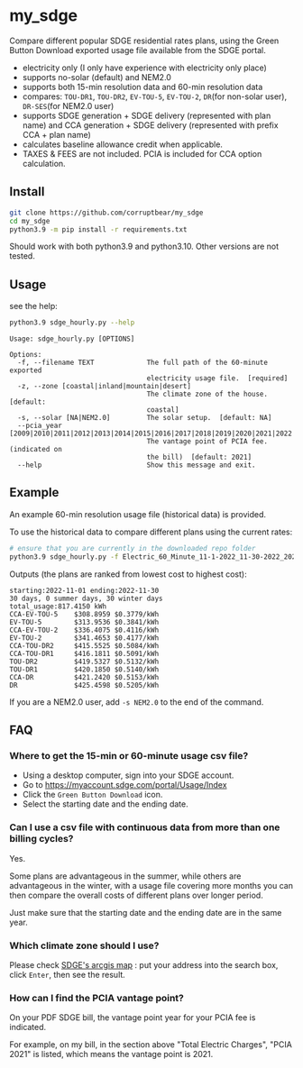 # my_sdge
Compare different popular SDGE residential rates plans, using the Green Button Download exported usage file available from the SDGE portal.

- electricity only (I only have experience with electricity only place)
- supports no-solar (default) and NEM2.0
- supports both 15-min resolution data and 60-min resolution data
- compares: `TOU-DR1`, `TOU-DR2`, `EV-TOU-5`, `EV-TOU-2`, `DR`(for non-solar user), `DR-SES`(for NEM2.0 user)
- supports SDGE generation + SDGE delivery (represented with plan name) and CCA generation + SDGE delivery (represented with prefix CCA + plan name)
- calculates baseline allowance credit when applicable.
- TAXES & FEES are not included. PCIA is included for CCA option calculation.

## Install
```bash
git clone https://github.com/corruptbear/my_sdge
cd my_sdge
python3.9 -m pip install -r requirements.txt
```

Should work with both python3.9 and python3.10. Other versions are not tested.

## Usage
see the help:
```bash
python3.9 sdge_hourly.py --help
```
```
Usage: sdge_hourly.py [OPTIONS]

Options:
  -f, --filename TEXT             The full path of the 60-minute exported
                                  electricity usage file.  [required]
  -z, --zone [coastal|inland|mountain|desert]
                                  The climate zone of the house.  [default:
                                  coastal]
  -s, --solar [NA|NEM2.0]         The solar setup.  [default: NA]
  --pcia_year [2009|2010|2011|2012|2013|2014|2015|2016|2017|2018|2019|2020|2021|2022|2023]
                                  The vantage point of PCIA fee. (indicated on
                                  the bill)  [default: 2021]
  --help                          Show this message and exit.
```

## Example
An example 60-min resolution usage file (historical data) is provided.

To use the historical data to compare different plans using the current rates:

```bash
# ensure that you are currently in the downloaded repo folder
python3.9 sdge_hourly.py -f Electric_60_Minute_11-1-2022_11-30-2022_20230819.csv -z coastal --pcia_year 2021
```
Outputs (the plans are ranked from lowest cost to highest cost):
```
starting:2022-11-01 ending:2022-11-30
30 days, 0 summer days, 30 winter days
total_usage:817.4150 kWh
CCA-EV-TOU-5    $308.8959 $0.3779/kWh
EV-TOU-5        $313.9536 $0.3841/kWh
CCA-EV-TOU-2    $336.4075 $0.4116/kWh
EV-TOU-2        $341.4653 $0.4177/kWh
CCA-TOU-DR2     $415.5525 $0.5084/kWh
CCA-TOU-DR1     $416.1811 $0.5091/kWh
TOU-DR2         $419.5327 $0.5132/kWh
TOU-DR1         $420.1850 $0.5140/kWh
CCA-DR          $421.2420 $0.5153/kWh
DR              $425.4598 $0.5205/kWh
```

If you are a NEM2.0 user, add `-s NEM2.0` to the end of the command.

## FAQ

### Where to get the 15-min or 60-minute usage csv file?
- Using a desktop computer, sign into your SDGE account.
- Go to https://myaccount.sdge.com/portal/Usage/Index
- Click the `Green Button Download` icon.
- Select the starting date and the ending date.

### Can I use a csv file with continuous data from more than one billing cycles?
Yes. 

Some plans are advantageous in the summer, while others are advantageous in the winter, with a usage file covering more months you can then compare the overall costs of different plans over longer period. 

Just make sure that the starting date and the ending date are in the same year. 

### Which climate zone should I use?
Please check [SDGE's arcgis map](https://sempra.maps.arcgis.com/apps/Embed/index.html?webmap=9c7f4ff6255946d7a86d6fca6934db40&extent=-118.0874,32.5219,-115.6731,33.5248&home=true&zoom=true&scale=true&search=true&searchextent=true&disable_scroll=false&theme=light) : put your address into the search box, click `Enter`, then see the result.

### How can I find the PCIA vantage point?
On your PDF SDGE bill, the vantage point year for your PCIA fee is indicated.

For example, on my bill, in the section above "Total Electric Charges", "PCIA 2021" is listed, which means the vantage point is 2021.
